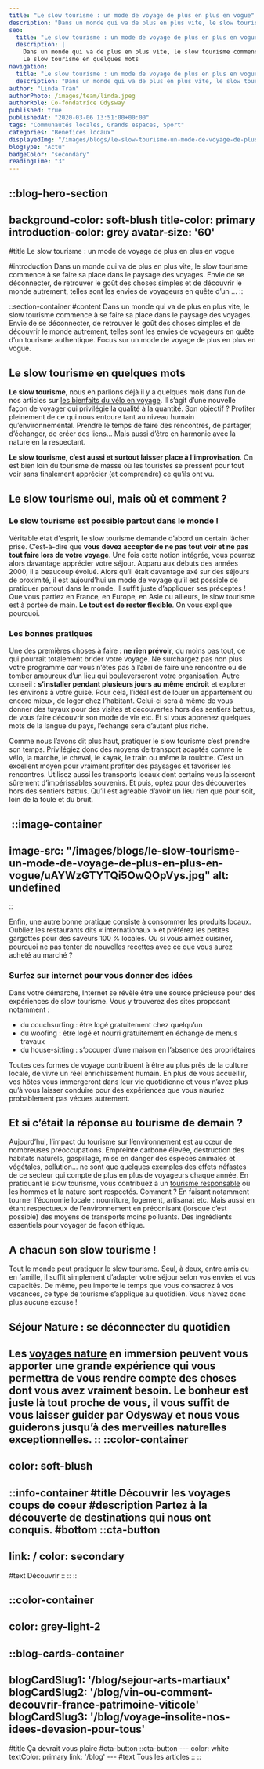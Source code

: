 ```yaml
---
title: "Le slow tourisme : un mode de voyage de plus en plus en vogue"
description: "Dans un monde qui va de plus en plus vite, le slow tourisme commence à se faire sa place dans le paysage des voyages. Envie de se déconnecter, de retrouver le goût des choses simples et de découvrir le monde autrement, telles sont les envies de voyageurs en quête d’un ..."
seo:
  title: "Le slow tourisme : un mode de voyage de plus en plus en vogue | Blog Odysway"
  description: |
    Dans un monde qui va de plus en plus vite, le slow tourisme commence à se faire sa place dans le paysage des voyages. Envie de se déconnecter, de retrouver le goût des choses simples et de découvrir le monde autrement, telles sont les envies de voyageurs en quête d’un tourisme authentique. Focus sur un mode de voyage de plus en plus en vogue.
    Le slow tourisme en quelques mots
navigation:
  title: "Le slow tourisme : un mode de voyage de plus en plus en vogue"
  description: "Dans un monde qui va de plus en plus vite, le slow tourisme commence à se faire sa place dans le paysage des voyages. Envie de se déconnecter, de retrouver le goût des choses simples et de découvrir le monde autrement, telles sont les envies de voyageurs en quête d’un ..."
author: "Linda Tran"
authorPhoto: /images/team/linda.jpeg
authorRole: Co-fondatrice Odysway
published: true
publishedAt: "2020-03-06 13:51:00+00:00"
tags: "Communautés locales, Grands espaces, Sport"
categories: "Benefices locaux"
displayedImg: "/images/blogs/le-slow-tourisme-un-mode-de-voyage-de-plus-en-plus-en-vogue/yofM2WkORbitnz8VrtLh.jpg"
blogType: "Actu"
badgeColor: "secondary"
readingTime: "3"
---
```


::blog-hero-section
---
background-color: soft-blush
title-color: primary
introduction-color: grey
avatar-size: '60'
---
#title
Le slow tourisme : un mode de voyage de plus en plus en vogue

#introduction
Dans un monde qui va de plus en plus vite, le slow tourisme commence à se faire sa place dans le paysage des voyages. Envie de se déconnecter, de retrouver le goût des choses simples et de découvrir le monde autrement, telles sont les envies de voyageurs en quête d’un ...
::

::section-container
#content
Dans un monde qui va de plus en plus vite, le slow tourisme commence à se faire sa place dans le paysage des voyages. Envie de se déconnecter, de retrouver le goût des choses simples et de découvrir le monde autrement, telles sont les envies de voyageurs en quête d’un tourisme authentique. Focus sur un mode de voyage de plus en plus en vogue.

## Le slow tourisme en quelques mots

**Le slow tourisme**, nous en parlions déjà il y a quelques mois dans l’un de nos articles sur [les bienfaits du vélo en voyage](https://odysway.com/5-bienfaits-velo-voyage). Il s’agit d’une nouvelle façon de voyager qui privilégie la qualité à la quantité. Son objectif ? Profiter pleinement de ce qui nous entoure tant au niveau humain qu’environnemental. Prendre le temps de faire des rencontres, de partager, d’échanger, de créer des liens… Mais aussi d’être en harmonie avec la nature en la respectant.

**Le slow tourisme, c’est aussi et surtout laisser place à l’improvisation**. On est bien loin du tourisme de masse où les touristes se pressent pour tout voir sans finalement apprécier (et comprendre) ce qu’ils ont vu.

## Le slow tourisme oui, mais où et comment ?

### Le slow tourisme est possible partout dans le monde !

Véritable état d’esprit, le slow tourisme demande d’abord un certain lâcher prise. C’est-à-dire que **vous devez accepter de ne pas tout voir et ne pas tout faire lors de votre voyage**. Une fois cette notion intégrée, vous pourrez alors davantage apprécier votre séjour. Apparu aux débuts des années 2000, il a beaucoup évolué. Alors qu’il était davantage axé sur des séjours de proximité, il est aujourd’hui un mode de voyage qu’il est possible de pratiquer partout dans le monde. Il suffit juste d’appliquer ses préceptes ! Que vous partiez en France, en Europe, en Asie ou ailleurs, le slow tourisme est à portée de main. **Le tout est de rester flexible**. On vous explique pourquoi.

### Les bonnes pratiques

Une des premières choses à faire : **ne rien prévoir**, du moins pas tout, ce qui pourrait totalement brider votre voyage. Ne surchargez pas non plus votre programme car vous n’êtes pas à l’abri de faire une rencontre ou de tomber amoureux d’un lieu qui bouleverseront votre organisation. Autre conseil : **s’installer pendant plusieurs jours au même endroit** et explorer les environs à votre guise. Pour cela, l’idéal est de louer un appartement ou encore mieux, de loger chez l’habitant. Celui-ci sera à même de vous donner des tuyaux pour des visites et découvertes hors des sentiers battus, de vous faire découvrir son mode de vie etc. Et si vous apprenez quelques mots de la langue du pays, l’échange sera d’autant plus riche.

Comme nous l’avons dit plus haut, pratiquer le slow tourisme c’est prendre son temps. Privilégiez donc des moyens de transport adaptés comme le vélo, la marche, le cheval, le kayak, le train ou même la roulotte. C’est un excellent moyen pour vraiment profiter des paysages et favoriser les rencontres. Utilisez aussi les transports locaux dont certains vous laisseront sûrement d’impérissables souvenirs. Et puis, optez pour des découvertes hors des sentiers battus. Qu’il est agréable d’avoir un lieu rien que pour soit, loin de la foule et du bruit.

 ::image-container
---
image-src: "/images/blogs/le-slow-tourisme-un-mode-de-voyage-de-plus-en-plus-en-vogue/uAYWzGTYTQi5OwQOpVys.jpg"
alt: undefined
---
::

Enfin, une autre bonne pratique consiste à consommer les produits locaux. Oubliez les restaurants dits « internationaux » et préférez les petites gargottes pour des saveurs 100 % locales. Ou si vous aimez cuisiner, pourquoi ne pas tenter de nouvelles recettes avec ce que vous aurez acheté au marché ?

### Surfez sur internet pour vous donner des idées

Dans votre démarche, Internet se révèle être une source précieuse pour des expériences de slow tourisme. Vous y trouverez des sites proposant notamment :

*   du couchsurfing : être logé gratuitement chez quelqu’un
*   du woofing : être logé et nourri gratuitement en échange de menus travaux
*   du house-sitting : s’occuper d’une maison en l’absence des propriétaires

Toutes ces formes de voyage contribuent à être au plus près de la culture locale, de vivre un réel enrichissement humain. En plus de vous accueillir, vos hôtes vous immergeront dans leur vie quotidienne et vous n’avez plus qu’à vous laisser conduire pour des expériences que vous n’auriez probablement pas vécues autrement.

## Et si c’était la réponse au tourisme de demain ?

Aujourd’hui, l’impact du tourisme sur l’environnement est au cœur de nombreuses préoccupations. Empreinte carbone élevée, destruction des habitats naturels, gaspillage, mise en danger des espèces animales et végétales, pollution… ne sont que quelques exemples des effets néfastes de ce secteur qui compte de plus en plus de voyageurs chaque année. En pratiquant le slow tourisme, vous contribuez à un [tourisme responsable](https://odysway.com/tourisme-responsable-demain) où les hommes et la nature sont respectés. Comment ? En faisant notamment tourner l’économie locale : nourriture, logement, artisanat etc. Mais aussi en étant respectueux de l’environnement en préconisant (lorsque c’est possible) des moyens de transports moins polluants. Des ingrédients essentiels pour voyager de façon éthique.

## A chacun son slow tourisme !

Tout le monde peut pratiquer le slow tourisme. Seul, à deux, entre amis ou en famille, il suffit simplement d’adapter votre séjour selon vos envies et vos capacités. De même, peu importe le temps que vous consacrez à vos vacances, ce type de tourisme s’applique au quotidien. Vous n’avez donc plus aucune excuse !

## Séjour Nature : se déconnecter du quotidien

Les [voyages nature](https://odysway.com/thematiques/voyage-nature) en immersion peuvent vous apporter une grande expérience qui vous permettra de vous rendre compte des choses dont vous avez vraiment besoin. Le bonheur est juste là tout proche de vous, il vous suffit de vous laisser guider par Odysway et nous vous guiderons jusqu’à des merveilles naturelles exceptionnelles.
::
::color-container
---
color: soft-blush
---
  ::info-container
  #title
  Découvrir les voyages coups de coeur
  #description
  Partez à la découverte de destinations qui nous ont conquis.
  #bottom
  ::cta-button
  ---
  link: /
  color: secondary
  ---
  #text
  Découvrir
  ::
  ::
::

::color-container
---
color: grey-light-2
---
  ::blog-cards-container
  ---
  blogCardSlug1: '/blog/sejour-arts-martiaux' 
  blogCardSlug2: '/blog/vin-ou-comment-decouvrir-france-patrimoine-viticole' 
  blogCardSlug3: '/blog/voyage-insolite-nos-idees-devasion-pour-tous' 
  ---
  #title
  Ça devrait vous plaire
  #cta-button
    ::cta-button
    ---
    color: white
    textColor: primary
    link: '/blog'
    ---
    #text
    Tous les  articles
    ::
  ::
